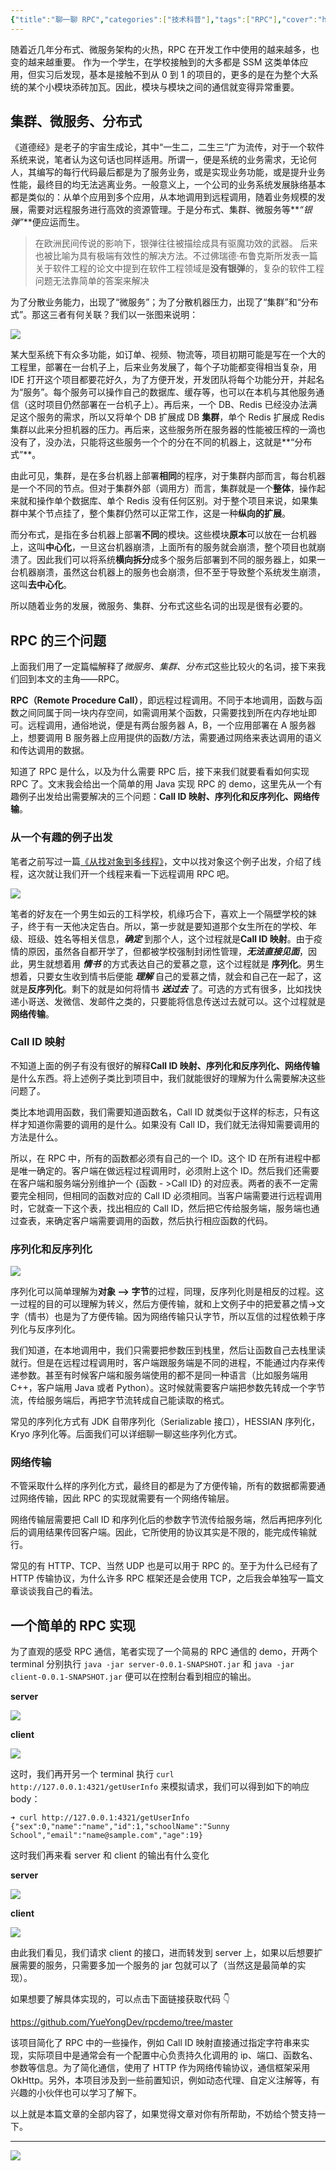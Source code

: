 ```yaml
---
{"title":"聊一聊 RPC","categories":["技术科普"],"tags":["RPC"],"cover":"https://cdn.ytools.xyz/uPic/007S8ZIlly1gfqhpu7ayzj30p00anq3q.jpg","dg-publish":true,"permalink":"/技术科普/聊一聊RPC/","dgPassFrontmatter":true}
---
```



随着近几年分布式、微服务架构的火热，RPC 在开发工作中使用的越来越多，也变的越来越重要。 作为一个学生，在学校接触到的大多都是 SSM 这类单体应用，但实习后发现，基本是接触不到从 0 到 1 的项目的，更多的是在为整个大系统的某个小模块添砖加瓦。因此，模块与模块之间的通信就变得异常重要。

## 集群、微服务、分布式

《道德经》是老子的宇宙生成论，其中“一生二，二生三”广为流传，对于一个软件系统来说，笔者认为这句话也同样适用。所谓一，便是系统的业务需求，无论何人，其编写的每行代码最后都是为了服务业务，或是实现业务功能，或是提升业务性能，最终目的均无法逃离业务。一般意义上，一个公司的业务系统发展脉络基本都是类似的：从单个应用到多个应用，从本地调用到远程调用，随着业务规模的发展，需要对远程服务进行高效的资源管理。于是分布式、集群、微服务等**_“银弹”_**便应运而生。

> 在欧洲民间传说的影响下，银弹往往被描绘成具有驱魔功效的武器。 后来也被比喻为具有极端有效性的解决方法。不过佛瑞德·布鲁克斯所发表一篇关于软件工程的论文中提到在软件工程领域是**没有银弹**的，复杂的软件工程问题无法靠简单的答案来解决

为了分散业务能力，出现了“微服务”；为了分散机器压力，出现了“集群”和“分布式”。那这三者有何关联？我们以一张图来说明：

![](https://cdn.ytools.xyz/uPic/007S8ZIlly1gfpb1mkqvaj30tk0hcgms.jpg)

某大型系统下有众多功能，如订单、视频、物流等，项目初期可能是写在一个大的工程里，部署在一台机子上，后来业务发展了，每个子功能都变得相当复杂，用 IDE 打开这个项目都要花好久，为了方便开发，开发团队将每个功能分开，并起名为“服务”。每个服务可以操作自己的数据库、缓存等，也可以在本机与其他服务通信（这时项目仍然部署在一台机子上）。再后来，一个 DB、Redis 已经没办法满足这个服务的需求，所以又将单个 DB 扩展成 DB **集群**，单个 Redis 扩展成 Redis 集群以此来分担机器的压力。再后来，这些服务所在服务器的性能被压榨的一滴也没有了，没办法，只能将这些服务一个个的分在不同的机器上，这就是**“分布式”**。

由此可见，集群，是在多台机器上部署**相同**的程序，对于集群内部而言，每台机器是一个不同的节点。但对于集群外部（调用方）而言，集群就是一个**整体**，操作起来就和操作单个数据库、单个 Redis 没有任何区别。对于整个项目来说，如果集群中某个节点挂了，整个集群仍然可以正常工作，这是一种**纵向的扩展**。

而分布式，是指在多台机器上部署**不同**的模块。这些模块**原本**可以放在一台机器上，这叫**中心化**，一旦这台机器崩溃，上面所有的服务就会崩溃，整个项目也就崩溃了。因此我们可以将系统**横向拆分**成多个服务后部署到不同的服务器上，如果一台机器崩溃，虽然这台机器上的服务也会崩溃，但不至于导致整个系统发生崩溃，这叫**去中心化**。

所以随着业务的发展，微服务、集群、分布式这些名词的出现是很有必要的。

## RPC 的三个问题

上面我们用了一定篇幅解释了*微服务、集群、分布式*这些比较火的名词，接下来我们回到本文的主角——RPC。

**RPC（Remote Procedure Call）**，即远程过程调用。不同于本地调用，函数与函数之间同属于同一块内存空间，如需调用某个函数，只需要找到所在内存地址即可。远程调用，通俗地说，便是有两台服务器 A，B，一个应用部署在 A 服务器上，想要调用 B 服务器上应用提供的函数/方法，需要通过网络来表达调用的语义和传达调用的数据。

知道了 RPC 是什么，以及为什么需要 RPC 后，接下来我们就要看看如何实现 RPC 了。文末我会给出一个简单的用 Java 实现 RPC 的 demo，这里先从一个有趣例子出发给出需要解决的三个问题：**Call ID 映射、序列化和反序列化、网络传输**。

### 从一个有趣的例子出发

笔者之前写过一篇[《从找对象到多线程》](https://zhuanlan.zhihu.com/p/82712132)，文中以找对象这个例子出发，介绍了线程，这次就让我们开一个线程来看一下远程调用 RPC 吧。

![](https://cdn.ytools.xyz/uPic/007S8ZIlly1gfqhsza5jxj307m054wec.jpg)

笔者的好友在一个男生如云的工科学校，机缘巧合下，喜欢上一个隔壁学校的妹子，终于有一天他决定告白。所以，第一步就是要知道那个女生所在的学校、年级、班级、姓名等相关信息，**_确定_** 到那个人，这个过程就是**Call ID 映射**。由于疫情的原因，虽然各自都开学了，但都被学校强制封闭性管理，**_无法直接见面_**，因此，男生就想着用 **_情书_** 的方式表达自己的爱慕之意，这个过程就是 **序列化**。男生想着，只要女生收到情书后便能 **_理解_** 自己的爱慕之情，就会和自己在一起了，这就是**反序列化**。剩下的就是如何将情书 **_送过去_** 了。可选的方式有很多，比如找快递小哥送、发微信、发邮件之类的，只要能将信息传送过去就可以。这个过程就是**网络传输**。

### Call ID 映射

不知道上面的例子有没有很好的解释**Call ID 映射、序列化和反序列化、网络传输**是什么东西。将上述例子类比到项目中，我们就能很好的理解为什么需要解决这些问题了。

类比本地调用函数，我们需要知道函数名，Call ID 就类似于这样的标志，只有这样才知道你需要的调用的是什么。如果没有 Call ID，我们就无法得知需要调用的方法是什么。

所以，在 RPC 中，所有的函数都必须有自己的一个 ID。这个 ID 在所有进程中都是唯一确定的。客户端在做远程过程调用时，必须附上这个 ID。然后我们还需要在客户端和服务端分别维护一个 {函数 - >Call ID} 的对应表。两者的表不一定需要完全相同，但相同的函数对应的 Call ID 必须相同。当客户端需要进行远程调用时，它就查一下这个表，找出相应的 Call ID，然后把它传给服务端，服务端也通过查表，来确定客户端需要调用的函数，然后执行相应函数的代码。

### 序列化和反序列化

![](https://cdn.ytools.xyz/uPic/007S8ZIlly1gfqhxabadqj31e60nwjtc.jpg)

序列化可以简单理解为**对象 –> 字节**的过程，同理，反序列化则是相反的过程。这一过程的目的可以理解为转义，然后方便传输，就和上文例子中的把爱慕之情->文字（情书）也是为了方便传输。因为网络传输只认字节，所以互信的过程依赖于序列化与反序列化。

我们知道，在本地调用中，我们只需要把参数压到栈里，然后让函数自己去栈里读就行。但是在远程过程调用时，客户端跟服务端是不同的进程，不能通过内存来传递参数。甚至有时候客户端和服务端使用的都不是同一种语言（比如服务端用 C++，客户端用 Java 或者 Python）。这时候就需要客户端把参数先转成一个字节流，传给服务端后，再把字节流转成自己能读取的格式。

常见的序列化方式有 JDK 自带序列化（Serializable 接口），HESSIAN 序列化，Kryo 序列化等。后面我们可以详细聊一聊这些序列化方式。

### 网络传输

不管采取什么样的序列化方式，最终目的都是为了方便传输，所有的数据都需要通过网络传输，因此 RPC 的实现就需要有一个网络传输层。

网络传输层需要把 Call ID 和序列化后的参数字节流传给服务端，然后再把序列化后的调用结果传回客户端。因此，它所使用的协议其实是不限的，能完成传输就行。

常见的有 HTTP、TCP、当然 UDP 也是可以用于 RPC 的。至于为什么已经有了 HTTP 传输协议，为什么许多 RPC 框架还是会使用 TCP，之后我会单独写一篇文章谈谈我自己的看法。

## 一个简单的 RPC 实现

为了直观的感受 RPC 通信，笔者实现了一个简易的 RPC 通信的 demo，开两个 terminal 分别执行 `java -jar server-0.0.1-SNAPSHOT.jar` 和 `java -jar client-0.0.1-SNAPSHOT.jar` 便可以在控制台看到相应的输出。

**server**

![](https://cdn.ytools.xyz/uPic/007S8ZIlly1gfplwoxcjmj31v20t6woi.jpg)

**client**

![](https://cdn.ytools.xyz/uPic/007S8ZIlly1gfplwcr86bj31v20t6qdi.jpg)

这时，我们再开另一个 terminal 执行 `curl http://127.0.0.1:4321/getUserInfo` 来模拟请求，我们可以得到如下的响应 body：

```shell
➜ curl http://127.0.0.1:4321/getUserInfo
{"sex":0,"name":"name","id":1,"schoolName":"Sunny School","email":"name@sample.com","age":19}
```

这时我们再来看 server 和 client 的输出有什么变化

**server**

![](https://cdn.ytools.xyz/uPic/007S8ZIlly1gfpm456v30j31qg09676m.jpg)

**client**

![](https://cdn.ytools.xyz/uPic/007S8ZIlly1gfpm4k7hj6j31rm0agwhr.jpg)

由此我们看见，我们请求 client 的接口，进而转发到 server 上，如果以后想要扩展需要的服务，只需要多加一个服务的 jar 包就可以了（当然这是最简单的实现）。

如果想要了解具体实现的，可以点击下面链接获取代码 👇

https://github.com/YueYongDev/rpcdemo/tree/master

该项目简化了 RPC 中的一些操作，例如 Call ID 映射直接通过指定字符串来实现，实际项目中是通常会有一个配置中心负责持久化调用的 ip、端口、函数名、参数等信息。为了简化通信，使用了 HTTP 作为网络传输协议，通信框架采用 OkHttp。另外，本项目涉及到一些前置知识，例如动态代理、自定义注解等，有兴趣的小伙伴也可以学习了解下。

以上就是本篇文章的全部内容了，如果觉得文章对你有所帮助，不妨给个赞支持一下。

---

![](https://cdn.ytools.xyz/uPic/007S8ZIlly1gfqi2ryuklj30go0goabc.jpg)
